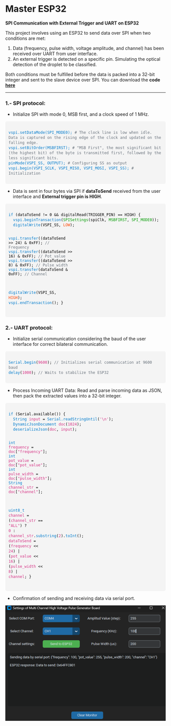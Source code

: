 # Master ESP32

**SPI Communication with External Trigger and UART on ESP32**

This project involves using an ESP32 to send data over SPI when two conditions are met:

1. Data (frequency, pulse width, voltage amplitude, and channel) has been received over UART from user interface. 
2. An external trigger is detected on a specific pin. Simulating the optical detection of the droplet to be classified. 

Both conditions must be fulfilled before the data is packed into a 32-bit integer and sent to the slave device over SPI. You can download the **code [here](images/Master_Slave/Master_ESP32.ino)**

---

### 1.- SPI protocol: 

- Initialize SPI with mode 0, MSB first, and a clock speed of 1 MHz.

<div style="background-color: #f4f4f4; padding: 10px; border-radius: 5px; overflow-x: auto;">
<pre style="margin: 0; font-family: monospace;">
<code style="color: #000000;">
<span style="color: #007acc;">vspi.setDataMode(SPI_MODE0);</span> <span style="color: #6a737d;"># The clock line is low when idle. Data is captured on the rising edge of the clock and updated on the falling edge.</span>
<span style="color: #007acc;">vspi.setBitOrder(MSBFIRST);</span> <span style="color: #6a737d;"># "MSB First", the most significant bit (the highest bit) of the byte is transmitted first, followed by the less significant bits.</span>
<span style="color: #007acc;">pinMode(VSPI_SS, OUTPUT);</span> <span style="color: #6a737d;"># Configuring SS as output</span>
<span style="color: #007acc;">vspi.begin(VSPI_SCLK, VSPI_MISO, VSPI_MOSI, VSPI_SS);</span> <span style="color: #6a737d;"># Initialization</span>
</code>
</pre>
</div>


- Data is sent in four bytes via SPI if **dataToSend** received from the user interface and **External trigger pin is HIGH**. 

<div style="background-color: #f4f4f4; padding: 10px; border-radius: 5px; overflow-x: auto;">
<pre style="margin: 0; font-family: monospace;">
<code style="color: #000000;">
<span style="color: #007acc;">if</span> (<span style="color: #000000;">dataToSend != 0 && digitalRead(TRIGGER_PIN) == HIGH</span>) {
  <span style="color: #007acc;">vspi.beginTransaction</span>(<span style="color: #009900;">SPISettings</span>(spiClk, <span style="color: #009900;">MSBFIRST</span>, <span style="color: #009900;">SPI_MODE0</span>));
  <span style="color: #007acc;">digitalWrite</span>(VSPI_SS, <span style="color: #ff4500;">LOW</span>);
  
  <span style="color: #007acc;">vspi.transfer</span>((dataToSend >> 24) & 0xFF);  <span style="color: #6a737d;">// Frequency</span>
  <span style="color: #007acc;">vspi.transfer</span>((dataToSend >> 16) & 0xFF);  <span style="color: #6a737d;">// Pot_value</span>
  <span style="color: #007acc;">vspi.transfer</span>((dataToSend >> 8) & 0xFF);   <span style="color: #6a737d;">// Pulse_width</span>
  <span style="color: #007acc;">vspi.transfer</span>(dataToSend & 0xFF);          <span style="color: #6a737d;">// Channel</span>
  
  <span style="color: #007acc;">digitalWrite</span>(VSPI_SS, <span style="color: #ff4500;">HIGH</span>);
  <span style="color: #007acc;">vspi.endTransaction</span>();
}
</code>
</pre>
</div>


### 2.- UART protocol: 

- Initialize serial communication considering the baud of the user interface for correct bilateral communication.

<div style="background-color: #f4f4f4; padding: 10px; border-radius: 5px; overflow-x: auto;">
<pre style="margin: 0; font-family: monospace;">
<code style="color: #000000;">
<span style="color: #007acc;">Serial.begin</span>(<span style="color: #d63384;">9600</span>); <span style="color: #6a737d;">// Initializes serial communication at 9600 baud</span>
<span style="color: #007acc;">delay</span>(<span style="color: #d63384;">1000</span>); <span style="color: #6a737d;">// Waits to stabilize the ESP32</span>
</code>
</pre>
</div>


- Process Incoming UART Data: Read and parse incoming data as JSON, then pack the extracted values into a 32-bit integer.

<div style="background-color: #f4f4f4; padding: 10px; border-radius: 5px; overflow-x: auto;">
<pre style="margin: 0; font-family: monospace;">
<code style="color: #000000;">
<span style="color: #007acc;">if</span> (<span style="color: #000000;">Serial.available()</span>) {
  <span style="color: #007acc;">String</span> <span style="color: #d63384;">input</span> = <span style="color: #007acc;">Serial.readStringUntil</span>(<span style="color: #d63384;">'\n'</span>);
  <span style="color: #007acc;">DynamicJsonDocument</span> <span style="color: #d63384;">doc</span>(<span style="color: #d63384;">1024</span>);
  <span style="color: #007acc;">deserializeJson</span>(<span style="color: #d63384;">doc</span>, <span style="color: #d63384;">input</span>);
  
  <span style="color: #007acc;">int</span> <span style="color: #d63384;">frequency</span> = <span style="color: #d63384;">doc</span>[<span style="color: #d63384;">"frequency"</span>];
  <span style="color: #007acc;">int</span> <span style="color: #d63384;">pot_value</span> = <span style="color: #d63384;">doc</span>[<span style="color: #d63384;">"pot_value"</span>];
  <span style="color: #007acc;">int</span> <span style="color: #d63384;">pulse_width</span> = <span style="color: #d63384;">doc</span>[<span style="color: #d63384;">"pulse_width"</span>];
  <span style="color: #007acc;">String</span> <span style="color: #d63384;">channel_str</span> = <span style="color: #d63384;">doc</span>[<span style="color: #d63384;">"channel"</span>];
  
  <span style="color: #007acc;">uint8_t</span> <span style="color: #d63384;">channel</span> = (<span style="color: #d63384;">channel_str</span> == <span style="color: #d63384;">"ALL"</span>) ? <span style="color: #d63384;">0</span> : <span style="color: #d63384;">channel_str</span>.<span style="color: #007acc;">substring</span>(<span style="color: #d63384;">2</span>).<span style="color: #007acc;">toInt</span>();
  <span style="color: #d63384;">dataToSend</span> = (<span style="color: #d63384;">frequency</span> << <span style="color: #d63384;">24</span>) | (<span style="color: #d63384;">pot_value</span> << <span style="color: #d63384;">16</span>) | (<span style="color: #d63384;">pulse_width</span> << <span style="color: #d63384;">8</span>) | <span style="color: #d63384;">channel</span>;
}
</code>
</pre>
</div>


- Confirmation of sending and receiving data via serial port.

[![](images/uart.png)](images/uart.png)



